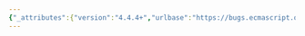 ```yaml
---
{"_attributes":{"version":"4.4.4+","urlbase":"https://bugs.ecmascript.org/","maintainer":"dherman@mozilla.com"},"bug":{"bug_id":851,"creation_ts":"2012-10-28 00:12:00 -0700","short_desc":"10.5.1: undefined \"code\"","delta_ts":"2012-11-23 09:45:24 -0800","product":"Draft for 6th Edition","component":"editorial issue","version":"Rev 11: October 26, 2012 Draft","rep_platform":"All","op_sys":"All","bug_status":"RESOLVED","resolution":"FIXED","priority":"Normal","bug_severity":"normal","everconfirmed":true,"reporter":{"uid":"jmdyck","name":"Michael Dyck"},"assigned_to":{"uid":"allen","name":"Allen Wirfs-Brock"},"long_desc":[{"commentid":2246,"comment_count":0,"who":{"uid":"jmdyck","name":"Michael Dyck"},"bug_when":"2012-10-28 00:12:39 -0700","thetext":"In 10.5.1 \"Global Declaration Instantiation\",\nsteps 6 and 15 refer to metavariable 'code',\nwhich is not defined.\n\nChange to 'script'?"},{"commentid":2274,"comment_count":1,"who":{"uid":"allen","name":"Allen Wirfs-Brock"},"bug_when":"2012-10-29 12:21:29 -0700","thetext":"corrected in rev 12 editor's draft"},{"commentid":2588,"comment_count":2,"who":{"uid":"allen","name":"Allen Wirfs-Brock"},"bug_when":"2012-11-23 09:45:24 -0800","thetext":"corrected in rev 12, Nov. 22, 2012 draft"}]}}
---
```

